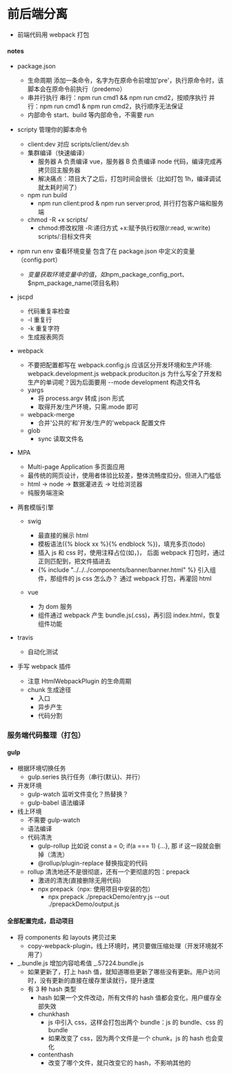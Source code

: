 # 前后端分离

- 前端代码用 webpack 打包

#### notes

- package.json

  - 生命周期
    添加一条命令，名字为在原命令前增加'pre'，执行原命令时，该脚本会在原命令前执行（predemo）
  - 串并行执行
    串行：npm run cmd1 && npm run cmd2，按顺序执行
    并行：npm run cmd1 & npm run cmd2，执行顺序无法保证
  - 内部命令
    start、build 等内部命令，不需要 run

- scripty 管理你的脚本命令

  - client:dev 对应 scripts/client/dev.sh
  - 集群编译（快速编译）
    - 服务器 A 负责编译 vue，服务器 B 负责编译 node 代码，编译完成再拷贝回主服务器
    - 解决痛点：项目大了之后，打包时间会很长（比如打包 1h，编译调试就太耗时间了）
  - npm run build
    - npm run client:prod & npm run server:prod, 并行打包客户端和服务端
  - chmod -R +x scripts/
    - chmod:修改权限 -R:递归方式 +x:赋予执行权限(r:read, w:write) scripts/:目标文件夹

- npm run env 查看环境变量 包含了在 package.json 中定义的变量（config.port）

  - $变量 获取环境变量中的值，如$npm_package_config_port、$npm_package_name(项目名称)

- jscpd

  - 代码重复率检查
  - -l 重复行
  - -k 重复字符
  - 生成报表网页

- webpack

  - 不要把配置都写在 webpack.config.js
    应该区分开发环境和生产环境:
    webpack.development.js
    webpack.produciton.js
    为什么写全了开发和生产的单词呢？因为后面要用 --mode development 构造文件名
  - yargs
    - 将 process.argv 转成 json 形式
    - 取得开发/生产环境，只需.mode 即可
  - webpack-merge
    - 合并'公共的'和'开发/生产的'webpack 配置文件
  - glob
    - sync 读取文件名

- MPA

  - Multi-page Application 多页面应用
  - 最传统的网页设计，使用者体验比较差，整体流畅度扣分。但进入门槛低
  - html -> node -> 数据灌进去 -> 吐给浏览器
  - 纯服务端渲染

- 两套模版引擎

  - swig

    - 最直接的展示 html
    - 模板语法({% block xx %}{% endblock %})，填充多页(todo)
    - 插入 js 和 css 时，使用注释占位(如，<!-- injectjs -->)，
      后面 webpack 打包时，通过正则匹配到，把文件插进去
    - {% include "../../../components/banner/banner.html" %}
      引入组件，那组件的 js css 怎么办？
      通过 webpack 打包，再灌回 html

  - vue
    - 为 dom 服务
    - 组件通过 webpack 产生 bundle.js(.css)，再引回 index.html，恢复组件功能

- travis

  - 自动化测试

- 手写 webpack 插件
  - 注意 HtmlWebpackPlugin 的生命周期
  - chunk 生成途径
    - 入口
    - 异步产生
    - 代码分割

### 服务端代码整理（打包）

#### gulp

- 根据环境切换任务
  - gulp.series 执行任务（串行(默认)、并行）
- 开发环境
  - gulp-watch 监听文件变化？热替换？
  - gulp-babel 语法编译
- 线上环境
  - 不需要 gulp-watch
  - 语法编译
  - 代码清洗
    - gulp-rollup
      比如说 const a = 0; if(a === 1) {...}, 那 if 这一段就会删掉（清洗）
    - @rollup/plugin-replace
      替换指定的代码
  - rollup 清洗地还不是很彻底，还有一个更彻底的包：prepack
    - 激进的清洗(直接删除无用代码)
    - npx prepack（npx: 使用项目中安装的包）
      - npx prepack ./prepackDemo/entry.js --out ./prepackDemo/output.js

#### 全部配置完成，启动项目

- 将 components 和 layouts 拷贝过来
  - copy-webpack-plugin，线上环境时，拷贝要做压缩处理（开发环境就不用了）
- _.bundle.js 增加内容哈希值 _.57224.bundle.js
  - 如果更新了，打上 hash 值，就知道哪些更新了哪些没有更新。用户访问时，没有更新的直接在缓存里读就行，提升速度
  - 有 3 种 hash 类型
    - hash 如果一个文件改动，所有文件的 hash 值都会变化，用户缓存全部失效
    - chunkhash
      - js 中引入 css，这样会打包出两个 bundle：js 的 bundle、css 的 bundle
      - 如果改变了 css，因为两个文件是一个 chunk，js 的 hash 也会变化
    - contenthash
      - 改变了哪个文件，就只改变它的 hash，不影响其他的

